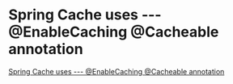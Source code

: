 # Spring Cache uses --- @EnableCaching @Cacheable annotation
[Spring Cache uses --- @EnableCaching @Cacheable annotation](https://aiwithcloud.com/2022/09/19/spring_cache_uses_____enablecaching_cacheable_annotation/)